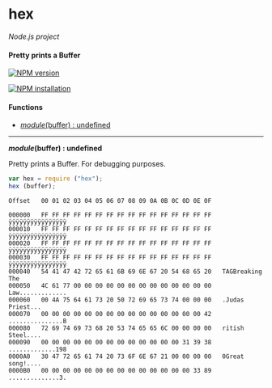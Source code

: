 hex
===

_Node.js project_

#### Pretty prints a Buffer ####

[![NPM version](https://badge.fury.io/js/hex.png)](http://badge.fury.io/js/hex "Fury Version Badge")

[![NPM installation](https://nodei.co/npm/hex.png?mini=true)](https://nodei.co/npm/hex "NodeICO Badge")

#### Functions ####

- [_module_(buffer) : undefined](#hex)

---

<a name="hex"></a>
___module_(buffer) : undefined__

Pretty prints a Buffer. For debugging purposes.

```javascript
var hex = require ("hex");
hex (buffer);
```

```
Offset   00 01 02 03 04 05 06 07 08 09 0A 0B 0C 0D 0E 0F

000000   FF FF FF FF FF FF FF FF FF FF FF FF FF FF FF FF   ÿÿÿÿÿÿÿÿÿÿÿÿÿÿÿÿ
000010   FF FF FF FF FF FF FF FF FF FF FF FF FF FF FF FF   ÿÿÿÿÿÿÿÿÿÿÿÿÿÿÿÿ
000020   FF FF FF FF FF FF FF FF FF FF FF FF FF FF FF FF   ÿÿÿÿÿÿÿÿÿÿÿÿÿÿÿÿ
000030   FF FF FF FF FF FF FF FF FF FF FF FF FF FF FF FF   ÿÿÿÿÿÿÿÿÿÿÿÿÿÿÿÿ
000040   54 41 47 42 72 65 61 6B 69 6E 67 20 54 68 65 20   TAGBreaking The
000050   4C 61 77 00 00 00 00 00 00 00 00 00 00 00 00 00   Law.............
000060   00 4A 75 64 61 73 20 50 72 69 65 73 74 00 00 00   .Judas Priest...
000070   00 00 00 00 00 00 00 00 00 00 00 00 00 00 00 42   ...............B
000080   72 69 74 69 73 68 20 53 74 65 65 6C 00 00 00 00   ritish Steel....
000090   00 00 00 00 00 00 00 00 00 00 00 00 00 31 39 38   .............198
0000A0   30 47 72 65 61 74 20 73 6F 6E 67 21 00 00 00 00   0Great song!....
0000B0   00 00 00 00 00 00 00 00 00 00 00 00 00 00 33 89   ..............3.
```